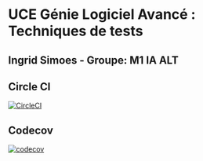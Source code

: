 # UCE Génie Logiciel Avancé : Techniques de tests

## Ingrid Simoes - Groupe: M1 IA ALT

## Circle CI

[![CircleCI](https://dl.circleci.com/status-badge/img/circleci/PxrcNdcFVLfgqQaG2MjSB7/VMCZmVETWK17DTi9DqCmwN/tree/master.svg?style=svg)](https://dl.circleci.com/status-badge/redirect/circleci/PxrcNdcFVLfgqQaG2MjSB7/VMCZmVETWK17DTi9DqCmwN/tree/master)

## Codecov

[![codecov](https://codecov.io/gh/ingridsimoes/ceri-m1-techniques-de-test/graph/badge.svg?token=7OQR4335FN)](https://codecov.io/gh/ingridsimoes/ceri-m1-techniques-de-test)

